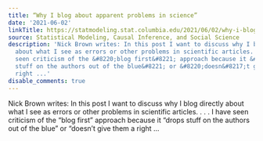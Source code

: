 ```yaml
---
title: “Why I blog about apparent problems in science”
date: '2021-06-02'
linkTitle: https://statmodeling.stat.columbia.edu/2021/06/02/why-i-blog-about-apparent-problems-in-science/
source: Statistical Modeling, Causal Inference, and Social Science
description: 'Nick Brown writes: In this post I want to discuss why I blog directly
  about what I see as errors or other problems in scientific articles. . . . I have
  seen criticism of the &#8220;blog first&#8221; approach because it &#8220;drops
  stuff on the authors out of the blue&#8221; or &#8220;doesn&#8217;t give them a
  right ...'
disable_comments: true
---
```

Nick Brown writes: In this post I want to discuss why I blog directly about what I see as errors or other problems in scientific articles. . . . I have seen criticism of the &#8220;blog first&#8221; approach because it &#8220;drops stuff on the authors out of the blue&#8221; or &#8220;doesn&#8217;t give them a right ...